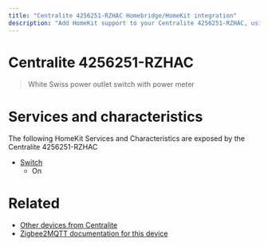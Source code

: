 ```yaml
---
title: "Centralite 4256251-RZHAC Homebridge/HomeKit integration"
description: "Add HomeKit support to your Centralite 4256251-RZHAC, using Homebridge, Zigbee2MQTT and homebridge-z2m."
---
```

<!---
This file has been GENERATED using src/docgen/docgen.ts
DO NOT EDIT THIS FILE MANUALLY!
-->
# Centralite 4256251-RZHAC
> White Swiss power outlet switch with power meter


# Services and characteristics
The following HomeKit Services and Characteristics are exposed by
the Centralite 4256251-RZHAC

* [Switch](../../switch.md)
  * On


# Related
* [Other devices from Centralite](../index.md#centralite)
* [Zigbee2MQTT documentation for this device](https://www.zigbee2mqtt.io/devices/4256251-RZHAC.html)